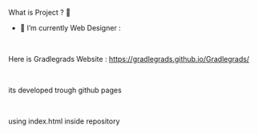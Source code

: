 What is Project ?  👋



- 🌱 I’m currently Web Designer : 

<br>
 
 Here is Gradlegrads Website : https://gradlegrads.github.io/Gradlegrads/

<br>
 
 its developed trough github pages 

<br>
 
 using index.html inside repository


